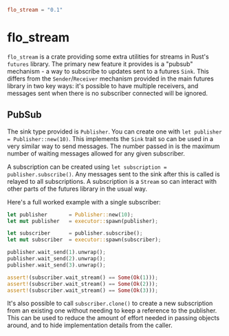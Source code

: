 ```toml
flo_stream = "0.1"
```

# flo_stream

`flo_stream` is a crate providing some extra utilities for streams in Rust's `futures` library. The primary new feature
it provides is a "pubsub" mechanism - a way to subscribe to updates sent to a futures `Sink`. This differs from the
`Sender`/`Receiver` mechanism provided in the main futures library in two key ways: it's possible to have multiple
receivers, and messages sent when there is no subscriber connected will be ignored.

## PubSub

The sink type provided is `Publisher`. You can create one with `let publisher = Publisher::new(10)`. This implements 
the `Sink` trait so can be used in a very similar way to send messages. The number passed in is the maximum number
of waiting messages allowed for any given subscriber.

A subscription can be created using `let subscription = publisher.subscribe()`. Any messages sent to the sink after
this is called is relayed to all subscriptions. A subscription is a `Stream` so can interact with other parts of the
futures library in the usual way.

Here's a full worked example with a single subscriber:

```Rust
let publisher       = Publisher::new(10);
let mut publisher   = executor::spawn(publisher);

let subscriber      = publisher.subscribe();
let mut subscriber  = executor::spawn(subscriber);

publisher.wait_send(1).unwrap();
publisher.wait_send(2).unwrap();
publisher.wait_send(3).unwrap();

assert!(subscriber.wait_stream() == Some(Ok(1)));
assert!(subscriber.wait_stream() == Some(Ok(2)));
assert!(subscriber.wait_stream() == Some(Ok(3)));
```

It's also possible to call `subscriber.clone()` to create a new subscription from an existing one without needing to 
keep a reference to the publisher. This can be used to reduce the amount of effort needed in passing objects around, and
to hide implementation details from the caller.
